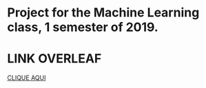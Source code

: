 # Project for the Machine Learning class, 1 semester of 2019.

# LINK OVERLEAF

[CLIQUE AQUI](https://www.overleaf.com/4374924661vvbstyxyrrbb)

